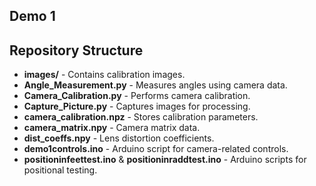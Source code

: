## Demo 1
## Repository Structure

- **images/** - Contains calibration images.
- **Angle_Measurement.py** - Measures angles using camera data.
- **Camera_Calibration.py** - Performs camera calibration.
- **Capture_Picture.py** - Captures images for processing.
- **camera_calibration.npz** - Stores calibration parameters.
- **camera_matrix.npy** - Camera matrix data.
- **dist_coeffs.npy** - Lens distortion coefficients.
- **demo1controls.ino** - Arduino script for camera-related controls.
- **positioninfeettest.ino** & **positioninraddtest.ino** - Arduino scripts for positional testing.
